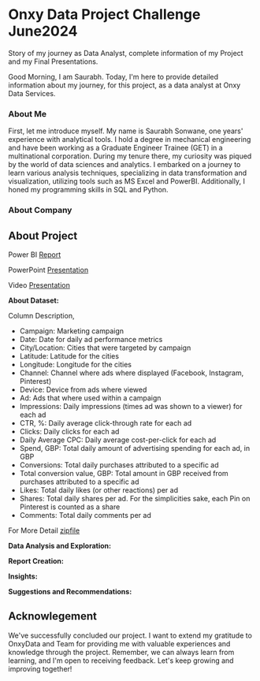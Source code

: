 # Onxy Data Project Challenge June2024
Story of my journey as Data Analyst, complete information of my Project and my Final Presentations.

Good Morning, I am Saurabh. Today, I'm here to provide detailed information about my journey, for this project, as a data analyst at Onxy Data Services.
### About Me
First, let me introduce myself. My name is Saurabh Sonwane, one years' experience with analytical tools. I hold a degree in mechanical engineering and have been working as a Graduate Engineer Trainee (GET) in a multinational corporation. During my tenure there, my curiosity was piqued by the world of data sciences and analytics. I embarked on a journey to learn various analysis techniques, specializing in data transformation and visualization, utilizing tools such as MS Excel and PowerBI. Additionally, I honed my programming skills in SQL and Python.
### About Company
## About Project
Power BI [Report]()

PowerPoint [Presentation]()

Video [Presentation]()

**About Dataset:**

Column Description,
- Campaign:	Marketing campaign 
- Date:	Date for daily ad performance metrics
- City/Location:	Cities that were targeted by campaign
- Latitude:	Latitude for the cities
- Longitude:	Longitude for the cities
- Channel:	Channel where ads where displayed (Facebook, Instagram, Pinterest)
- Device:	Device from ads where viewed
- Ad:	Ads that where used within a campaign
- Impressions:	Daily impressions (times ad was shown to a viewer) for each ad
- CTR, %:	Daily average click-through rate for each ad
- Clicks:	Daily clicks for each ad
- Daily Average CPC:	Daily average cost-per-click for each ad
- Spend, GBP:	Total daily amount of advertising spending for each ad, in GBP
- Conversions:	Total daily purchases attributed to a specific ad
- Total conversion value, GBP:	Total amount in GBP received from purchases attributed to a specific ad
- Likes:	Total daily likes (or other reactions) per ad 
- Shares:	Total daily shares per ad. For the simplicities sake, each Pin on Pinterest is counted as a share
- Comments:	Total daily comments per ad 

For More Detail [zipfile](https://github.com/SSonwane26/DataProjectChallenges/blob/main/June%202024%20-%20Marketing%20Campaign/Onyx_Data_DataDNA_Challenge_June_2024.zip)

**Data Analysis and Exploration:**

**Report Creation:**

**Insights:**

**Suggestions and Recommendations:**

## Acknowlegement
We've successfully concluded our project. I want to extend my gratitude to OnxyData and Team for providing me with valuable experiences and knowledge through the project. Remember, we can always learn from learning, and I'm open to receiving feedback. Let's keep growing and improving together!
